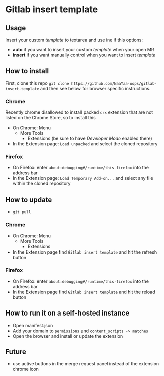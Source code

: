 # Gitlab insert template

## Usage

Insert your custom _template_ to textarea and use ine if this options:

-   **auto** if you want to insert your custom _template_ when your open MR
-   **insert** if you want manually control when you want to insert _template_

## How to install

First, clone this repo `git clone https://github.com/NaaYaa-oops/gitlab-insert-template` and then see below for browser specific instructions.

### Chrome

Recently chrome disallowed to install packed `crx` extension that are not listed on the Chrome Store, so to install this

-   On Chrome: Menu
    -   More Tools
        -   Extensions (be sure to have _Developer Mode_ enabled there)
-   In the Extension page: `Load unpacked` and select the cloned repository

### Firefox

-   On Firefox: enter `about:debugging#/runtime/this-firefox` into the address bar
-   In the Extension page: `Load Temporary Add-on...` and select any file within the cloned repository

## How to update

-   `git pull`

### Chrome

-   On Chrome: Menu
    -   More Tools
        -   Extensions
-   In the Extension page find `Gitlab insert template` and hit the refresh button

### Firefox

-   On Firefox: enter `about:debugging#/runtime/this-firefox` into the address bar
-   In the Extension page find `Gitlab insert template` and hit the reload button

## How to run it on a self-hosted instance

-   Open manifest.json
-   Add your domain to `permissions` and `content_scripts -> matches`
-   Open the browser and install or update the extension

## Future

-   use active buttons in the merge request panel instead of the extension chrome icon
